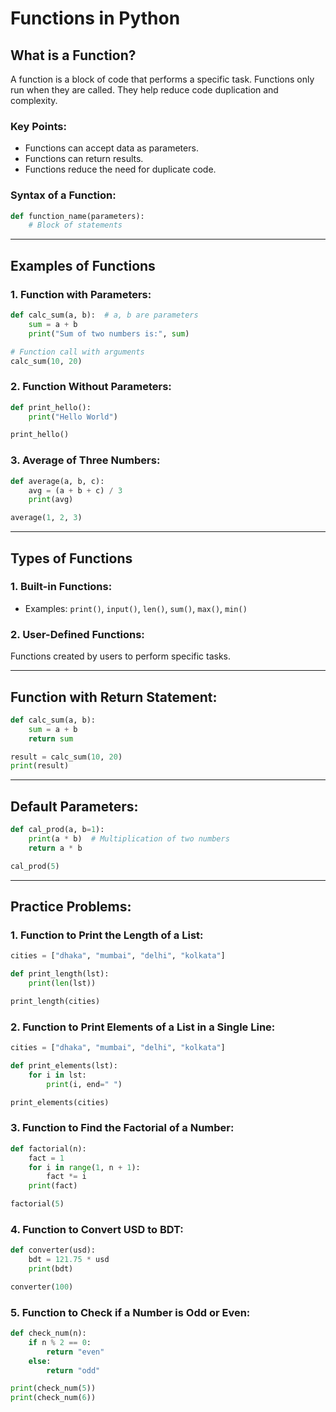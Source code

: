 # Functions in Python

## What is a Function?
A function is a block of code that performs a specific task. Functions only run when they are called. They help reduce code duplication and complexity.

### Key Points:
- Functions can accept data as parameters.
- Functions can return results.
- Functions reduce the need for duplicate code.

### Syntax of a Function:
```python
def function_name(parameters):
    # Block of statements
```

---

## Examples of Functions

### 1. Function with Parameters:
```python
def calc_sum(a, b):  # a, b are parameters
    sum = a + b
    print("Sum of two numbers is:", sum)

# Function call with arguments
calc_sum(10, 20)
```

### 2. Function Without Parameters:
```python
def print_hello():
    print("Hello World")

print_hello()
```

### 3. Average of Three Numbers:
```python
def average(a, b, c):
    avg = (a + b + c) / 3
    print(avg)

average(1, 2, 3)
```

---

## Types of Functions

### 1. Built-in Functions:
- Examples: `print()`, `input()`, `len()`, `sum()`, `max()`, `min()`

### 2. User-Defined Functions:
Functions created by users to perform specific tasks.

---

## Function with Return Statement:
```python
def calc_sum(a, b):
    sum = a + b
    return sum

result = calc_sum(10, 20)
print(result)
```

---

## Default Parameters:
```python
def cal_prod(a, b=1):
    print(a * b)  # Multiplication of two numbers
    return a * b

cal_prod(5)
```

---

## Practice Problems:

### 1. Function to Print the Length of a List:
```python
cities = ["dhaka", "mumbai", "delhi", "kolkata"]

def print_length(lst):
    print(len(lst))

print_length(cities)
```

### 2. Function to Print Elements of a List in a Single Line:
```python
cities = ["dhaka", "mumbai", "delhi", "kolkata"]

def print_elements(lst):
    for i in lst:
        print(i, end=" ")

print_elements(cities)
```

### 3. Function to Find the Factorial of a Number:
```python
def factorial(n):
    fact = 1
    for i in range(1, n + 1):
        fact *= i
    print(fact)

factorial(5)
```

### 4. Function to Convert USD to BDT:
```python
def converter(usd):
    bdt = 121.75 * usd
    print(bdt)

converter(100)
```

### 5. Function to Check if a Number is Odd or Even:
```python
def check_num(n):
    if n % 2 == 0:
        return "even"
    else:
        return "odd"

print(check_num(5))
print(check_num(6))
